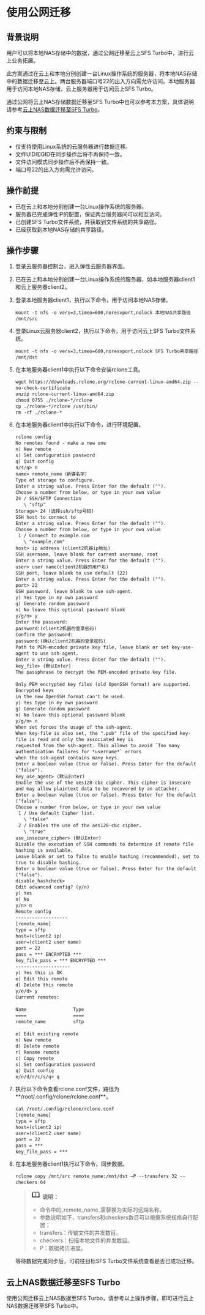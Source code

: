 # 使用公网迁移<a name="sfs_01_0103"></a>

## 背景说明<a name="section0811310113717"></a>

用户可以将本地NAS存储中的数据，通过公网迁移至云上SFS Turbo中，进行云上业务拓展。

此方案通过在云上和本地分别创建一台Linux操作系统的服务器，将本地NAS存储中的数据迁移至云上。两台服务器端口号22的出入方向需允许访问。本地服务器用于访问本地NAS存储，云上服务器用于访问云上SFS Turbo。

通过公网将云上NAS存储数据迁移至SFS Turbo中也可以参考本方案，具体说明请参考[云上NAS数据迁移至SFS Turbo](#section422310554363)。

## 约束与限制<a name="section196861653151717"></a>

-   仅支持使用Linux系统的云服务器进行数据迁移。
-   文件UID和GID在同步操作后将不再保持一致。
-   文件访问模式同步操作后不再保持一致。
-   端口号22的出入方向需允许访问。

## 操作前提<a name="section1689695774314"></a>

-   已在云上和本地分别创建一台Linux操作系统的服务器。
-   服务器已完成弹性IP的配置，保证两台服务器间可以相互访问。
-   已创建SFS Turbo文件系统，并获取到文件系统的共享路径。
-   已经获取到本地NAS存储的共享路径。

## 操作步骤<a name="section265064110141"></a>

1.  登录云服务器控制台，进入弹性云服务器界面。
2.  已在云上和本地分别创建一台Linux操作系统的服务器，如本地服务器client1和云上服务器client2。
3.  登录本地服务器client1，执行以下命令，用于访问本地NAS存储。

    ```
    mount -t nfs -o vers=3,timeo=600,noresvport,nolock 本地NAS共享路径 /mnt/src
    ```

4.  登录Linux云服务器client2，执行以下命令，用于访问云上SFS Turbo文件系统。

    ```
    mount -t nfs -o vers=3,timeo=600,noresvport,nolock SFS Turbo共享路径  /mnt/dst
    ```

5.  在本地服务器client1中执行以下命令安装rclone工具。

    ```
    wget https://downloads.rclone.org/rclone-current-linux-amd64.zip --no-check-certificate
    unzip rclone-current-linux-amd64.zip
    chmod 0755 ./rclone-*/rclone
    cp ./rclone-*/rclone /usr/bin/
    rm -rf ./rclone-*
    ```

6.  在本地服务器client1中执行以下命令，进行环境配置。

    ```
    rclone config
    No remotes found - make a new one
    n) New remote
    s) Set configuration password
    q) Quit config
    n/s/q> n
    name> remote_name（新建名字）
    Type of storage to configure.
    Enter a string value. Press Enter for the default ("").
    Choose a number from below, or type in your own value
    24 / SSH/SFTP Connection
       \ "sftp"
    Storage> 24 (选择ssh/sftp号码)
    SSH host to connect to
    Enter a string value. Press Enter for the default ("").
    Choose a number from below, or type in your own value
     1 / Connect to example.com
       \ "example.com"
    host> ip address (client2机器ip地址)
    SSH username, leave blank for current username, root
    Enter a string value. Press Enter for the default ("").
    user> user name(client2机器的用户名)
    SSH port, leave blank to use default (22)
    Enter a string value. Press Enter for the default ("").
    port> 22
    SSH password, leave blank to use ssh-agent.
    y) Yes type in my own password
    g) Generate random password
    n) No leave this optional password blank
    y/g/n> y
    Enter the password:
    password:(client2机器的登录密码)
    Confirm the password:
    password:(确认client2机器的登录密码)
    Path to PEM-encoded private key file, leave blank or set key-use-agent to use ssh-agent.
    Enter a string value. Press Enter for the default ("").
    key_file> (默认Enter)
    The passphrase to decrypt the PEM-encoded private key file.
     
    Only PEM encrypted key files (old OpenSSH format) are supported. Encrypted keys
    in the new OpenSSH format can't be used.
    y) Yes type in my own password
    g) Generate random password
    n) No leave this optional password blank
    y/g/n> n
    When set forces the usage of the ssh-agent.
    When key-file is also set, the ".pub" file of the specified key-file is read and only the associated key is
    requested from the ssh-agent. This allows to avoid `Too many authentication failures for *username*` errors
    when the ssh-agent contains many keys.
    Enter a boolean value (true or false). Press Enter for the default ("false").
    key_use_agent> (默认Enter)
    Enable the use of the aes128-cbc cipher. This cipher is insecure and may allow plaintext data to be recovered by an attacker.
    Enter a boolean value (true or false). Press Enter for the default ("false").
    Choose a number from below, or type in your own value
     1 / Use default Cipher list.
       \ "false"
     2 / Enables the use of the aes128-cbc cipher.
       \ "true"
    use_insecure_cipher> (默认Enter)
    Disable the execution of SSH commands to determine if remote file hashing is available.
    Leave blank or set to false to enable hashing (recommended), set to true to disable hashing.
    Enter a boolean value (true or false). Press Enter for the default ("false").
    disable_hashcheck> 
    Edit advanced config? (y/n)
    y) Yes
    n) No
    y/n> n
    Remote config
    -------------------
    [remote_name] 
    type = sftp
    host=(client2 ip)
    user=(client2 user name)
    port = 22
    pass = *** ENCRYPTED ***
    key_file_pass = *** ENCRYPTED ***
    --------------------
    y) Yes this is OK
    e) Edit this remote
    d) Delete this remote
    y/e/d> y
    Current remotes:
     
    Name                 Type
    ====                 ====
    remote_name          sftp 
     
    e) Edit existing remote
    n) New remote
    d) Delete remote
    r) Rename remote
    c) Copy remote
    s) Set configuration password
    q) Quit config
    e/n/d/r/c/s/q> q
    ```

7.  执行以下命令查看rclone.conf文件，路径为**/root/.config/rclone/rclone.conf**。

    ```
    cat /root/.config/rclone/rclone.conf
    [remote_name]
    type = sftp
    host=(client2 ip)
    user=(client2 user name)
    port = 22
    pass = ***
    key_file_pass = ***
    ```

8.  在本地服务器client1执行以下命令，同步数据。

    ```
    rclone copy /mnt/src remote_name:/mnt/dst –P --transfers 32 --checkers 64
    ```

    >![](public_sys-resources/icon-note.gif) **说明：**   
    >-   命令中的_remote\_name_需替换为实际的远端名称。  
    >-   参数说明如下，transfers和checkers数目可以根据系统规格自行配置：  
    >    -   transfers：传输文件的并发数目。  
    >    -   checkers：扫描本地文件的并发数目。  
    >    -   P：数据拷贝进度。  

    等待数据完成同步后，可前往目标SFS Turbo文件系统查看是否已成功迁移。


## 云上NAS数据迁移至SFS Turbo<a name="section422310554363"></a>

使用公网迁移云上NAS数据至SFS Turbo，请参考以上操作步骤，即可进行云上NAS数据迁移至SFS Turbo中。

